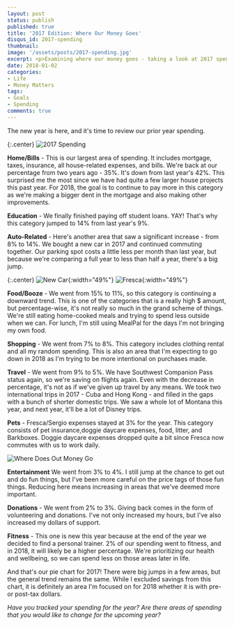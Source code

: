 ```yaml
---
layout: post
status: publish
published: true
title: '2017 Edition: Where Our Money Goes'
disqus_id: 2017-spending
thumbnail: 
image: '/assets/posts/2017-spending.jpg'
excerpt: <p>Examining where our money goes - taking a look at 2017 spending and comparing to 2016.</p>
date: 2018-01-02
categories:
- Life
- Money Matters
tags:
- Goals
- Spending
comments: true
---
```

The new year is here, and it's time to review our prior year spending. 

{:.center}
![2017 Spending](https://c1.staticflickr.com/5/4729/38757289534_a8129019f2.jpg)

**Home/Bills** - This is our largest area of spending. It includes mortgage, taxes, insurance, all house-related expenses, and bills. We're back at our percentage from two years ago - 35%. It's down from last year's 42%. This surprised me the most since we have had quite a few larger house projects this past year. For 2018, the goal is to continue to pay more in this category as we're making a bigger dent in the mortgage and also making other improvements.

**Education** - We finally finished paying off student loans. YAY! That's why this category jumped to 14% from last year's 9%. 

**Auto-Related** - Here's another area that saw a significant increase - from 8% to 14%. We bought a new car in 2017 and continued commuting together. Our parking spot costs a little less per month than last year, but because we're comparing a full year to less than half a year, there's a big jump.

{:.center}
![New Car](https://c1.staticflickr.com/5/4687/24599384537_d579998e0a_c.jpg){:width="49%"}
![Fresca](https://c1.staticflickr.com/5/4638/27688829979_8bc782738a_c.jpg){:width="49%"}

**Food/Booze** - We went from 15% to 11%, so this category is continuing a downward trend. This is one of the categories that is a really high $ amount, but percentage-wise, it's not really so much in the grand scheme of things. We're still eating home-cooked meals and trying to spend less outside when we can. For lunch, I'm still using MealPal for the days I'm not bringing my own food. 

**Shopping** - We went from 7% to 8%. This category includes clothing rental and all my random spending. This is also an area that I'm expecting to go down in 2018 as I'm trying to be more intentional on purchases made. 

**Travel** - We went from 9% to 5%. We have Southwest Companion Pass status again, so we're saving on flights again. Even with the decrease in percentage, it's not as if we've given up travel by any means. We took two international trips in 2017 - Cuba and Hong Kong - and filled in the gaps with a bunch of shorter domestic trips. We saw a whole lot of Montana this year, and next year, it'll be a lot of Disney trips.

**Pets** - Fresca/Sergio expenses stayed at 3% for the year. This category consists of pet insurance,doggie daycare expenses, food, litter, and Barkboxes. Doggie daycare expenses dropped quite a bit since Fresca now commutes with us to work daily.

![Where Does Out Money Go](https://c2.staticflickr.com/2/1539/26415128520_385f6122d1_b.jpg)

**Entertainment** We went from 3% to 4%. I still jump at the chance to get out and do fun things, but I've been more careful on the price tags of those fun things. Reducing here means increasing in areas that we've deemed more important. 

**Donations** - We went from 2% to 3%. Giving back comes in the form of volunteering and donations. I've not only increased my hours, but I've also increased my dollars of support. 

**Fitness** - This one is new this year because at the end of the year we decided to find a personal trainer. 2% of our spending went to fitness, and in 2018, it will likely be a higher percentage. We're prioritizing our health and wellbeing, so we can spend less on those areas later in life.

And that's our pie chart for 2017! There were big jumps in a few areas, but the general trend remains the same. While I excluded savings from this chart, it is definitely an area I'm focused on for 2018 whether it is with pre- or post-tax dollars.

_Have you tracked your spending for the year? Are there areas of spending that you would like to change for the upcoming year?_